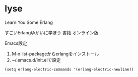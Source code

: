 # lyse
Learn You Some Erlang

すごいErlangゆかいに学ぼう
書籍
オンライン版

Emacs設定

1. M-x list-packageからerlangをインストール
2. ~/.emacs.d/init.elで設定

```
(setq erlang-electric-commands '(erlang-electric-newline))
```